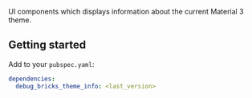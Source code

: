 UI components which displays information about the current Material 3 theme.

## Getting started

Add to your `pubspec.yaml`:

```yaml
dependencies:
  debug_bricks_theme_info: <last_version>
```
